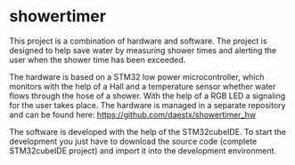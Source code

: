 # showertimer

This project is a combination of hardware and software. The project is designed to help save water by measuring shower times and alerting the user when the shower time has been exceeded.

The hardware is based on a STM32 low power microcontroller, which monitors with the help of a Hall and a temperature sensor whether water flows through the hose of a shower. With the help of a RGB LED a signaling for the user takes place. The hardware is managed in a separate repository and can be found here: https://github.com/daestx/showertimer_hw

The software is developed with the help of the STM32cubeIDE. To start the development you just have to download the source code (complete STM32cubeIDE project) and import it into the development environment.
